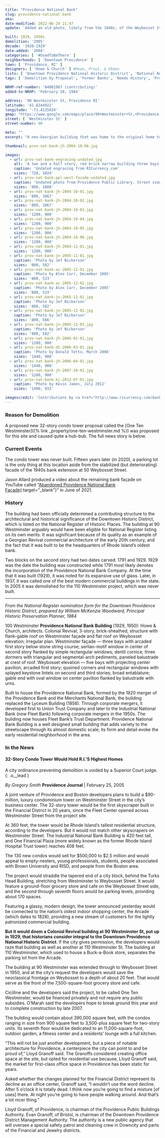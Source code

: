 ```yaml
---
title: "Providence National Bank"
slug: providence-national-bank
aka:
date-modified: 2022-06-29 21:47
update: 'Added an old photo, likely from the 1940s, of the Weybosset Street facade'

built: 1929, 1950s
demolition: '2005'
decade: '1920-1929'
date-added: '2004'
categories: [ '#UsedToBeThere' ]
neighborhoods: [ 'Downtown Providence' ]
town: [ 'Providence, RI' ]
designers: [ 'Howe & Church' ] #Howe, Prout, & Ekman
lists: [ 'Downtown Providence National Historic District', 'National Register of Historic Places', 'Brussat’s 10 Best Lost Buildings' ]
tags: [ 'Demolition by Proposal', 'Former Banks', 'Needs History', 'Providence Public Library Digital Collections', 'Still an Empty Lot' ]

NRHP-ref-number: '84001967 (contributing)'
added-to-NRHP: 'February 10, 1984'

address: '90 Westminster St, Providence RI'
latitude: '41.8244922'
longitude: '-71.4125834'
gmap: "https://www.google.com/maps/place/90+Westminster+St,+Providence,+RI+02903/@41.8244922,-71.4125834,17z/data=!3m1!4b1!4m5!3m4!1s0x89e44516993795f1:0xc88a1d682a2c0568!8m2!3d41.8244922!4d-71.4103947"
street: [ 'Westminster St' ]
street-number: 90

meta: ""
excerpt: "A neo-Georgian building that was home to the original home to the Providence National Bank Company. Razed for a proposed hotel that was never built."

thumbnail: prov-nat-bank-jh-2004-10-06.jpg

images:
  - url: prov-nat-bank-engraving-undated.jpg
    alt: 'A two and a half story, red brick narrow building three bays wide on the Westminster Street side. The first story central entrance and flanking windows have rounded top arches. On the second floor is a double column recessed set of French doors. On the Weybosset Street side, the building is wider and a full three stories with a triangular pediment across the top.'
    caption: 'Undated engraving from RICurrency.com'
    sizes: '728, 1024'
  - url: prov-nat-bank-ppl-west-facade-undated.jpg
    caption: 'Undated photo from Providence Public Library. Street view of the Weybosset Street facade, labeled “Industrial National Bank,” designed by Howe, Prout, & Eckman who were active between 1946 and 1959. The original design was actually credited to Howe & Church, active between 1928 and 1938.'
    sizes: '800, 1000'
  - url: prov-nat-bank-jh-2004-10-01.jpg
    sizes: '800, 1067'
  - url: prov-nat-bank-jh-2004-10-02.jpg
    sizes: '800, 1067'
  - url: prov-nat-bank-jh-2004-10-03.jpg
    sizes: '1200, 900'
  - url: prov-nat-bank-jh-2004-10-04.jpg
    sizes: '1200, 900'
  - url: prov-nat-bank-jh-2004-10-05.jpg
    sizes: '1200, 900'
  - url: prov-nat-bank-jh-2004-10-06.jpg
    sizes: '1200, 900'
  - url: prov-nat-bank-jh-2004-11-01.jpg
    sizes: '1200, 900'
  - url: prov-nat-bank-jn-2005-11-01.jpg
    caption: 'Photo by Jef Nickerson'
    sizes: '800, 582'
  - url: prov-nat-bank-ac-2005-12-01.jpg
    caption: 'Photo by Alex Carr, December 2005'
    sizes: '800, 533'
  - url: prov-nat-bank-ac-2005-12-02.jpg
    caption: 'Photo by Alex Carr, December 2005'
    sizes: '800, 533'
  - url: prov-nat-bank-jn-2005-12-01.jpg
    caption: 'Photo by Jef Nickerson'
    sizes: '800, 582'
  - url: prov-nat-bank-jn-2005-12-02.jpg
    caption: 'Photo by Jef Nickerson'
    sizes: '800, 566'
  - url: prov-nat-bank-jn-2005-12-03.jpg
    caption: 'Photo by Jef Nickerson'
    sizes: '800, 582'
  - url: prov-nat-bank-jh-2006-02-01.jpg
    sizes: '1200, 900'
  - url: prov-nat-bank-dt-2006-03-01.jpg
    caption: 'Photo by Donald Tetto, March 2006'
    sizes: '1440, 900'
  - url: prov-nat-bank-jh-2006-04-01.jpg
    sizes: '1440, 900'
  - url: prov-nat-bank-jh-2007-10-01.jpg
    sizes: '1200, 900'
  - url: prov-nat-bank-kj-2012-07-01.jpg
    caption: 'Photo by Kevin James, July 2012'
    sizes: '1400, 933'

imagescredit: 'Contributions by <a href="http://www.ricurrency.com/bank-name/providence-bank/" target="_blank">RICurrencycom</a>, <a href="//provlibdigital.org/islandora/object/islandora%3A14465" target="_blank">RI Photograph Collection</a> Providence Public Library, Jef Nickerson, Alex Carr, and Kevin James.'
---
```


### Reason for Demolition
A proposed new 32-story condo tower proposal called the [One Ten Westminster]({% link _property/one-ten-westminster.md %}) was proposed for this site and caused quite a hub-bub. The full news story is below.


### Current Events
The condo tower was never built. Fifteen years later (in 2020), a parking lot is the only thing at this location aside from the stabilized (but deteriorating) facade of the 1940s bank extension at 50 Weybosset Street.

Jason Allard produced a video about the remaining bank façade on YouTube called “[Abandoned Providence National Bank Façade](//www.youtube.com/watch?v=9sXkm8aAfsc){:target="_blank"}” in June of 2021.


### History

The building had been officially determined a contributing structure to the architectural and historical significance of the Downtown Historic District, which is listed on the National Register of Historic Places. The building at 90 Westminster arguably would have been eligible for National Register listing on its own merits. It was significant because of its quality as an example of a Georgian Revival commercial architecture of the early 20th century, and the fact that it was built to be the headquarters of Rhode Island’s oldest bank.

Two blocks on the second story had two dates carved: 1791 and 1929. 1929 was the date the building was constructed while 1791 most likely denotes the incorporation of the Providence National Bank Company. At the time that it was built (1929), it was noted for its expansive use of glass. Later, in 1937, it was called one of the best modern commercial buildings in the state. In 2005 it was demolished for the 110 Westminster project, which was never built.

***

_From the National Register nomination form for the Downtown Providence Historic District, prepared by William McKenzie Woodward, Principal Historic Preservation Planner, 1984_

100 Westminster **Providence National Bank Building** (1929, 1950): Howe & Church, architects. Colonial Revival; 3-story, brick-sheathed, structure with flank-gable roof on Westminster façade and flat roof on Weybosset elevation; irregular plan. Westminster façade — three bays with arcaded first story below stone string course; serlian-motif window in center of second story flanked by simple rectangular windows; dentil cornice; three dormers with triangular and segmental-arch pediments, paneled balustrade at crest of roof. Weybosset elevation — five bays with projecting center pavilion; arcaded first story; quoined corners and rectangular windows with splayed keystone lintels on second and third stories; broad entablature; gable end with oval window on center pavilion flanked by balustrade with urns. 

Built to house the Providence National Bank, formed by the 1920 merger of the Providence Bank and the Merchants National Bank, the building replaced the Lyceum Building (1858). Through corporate mergers, it developed first to Union Trust Company and later to the Industrial National Bank (now Fleet Bank) following corporate mergers in the 1950s. The building now houses Fleet Bank’s Trust Department. Providence National Bank Building is a well designed small building that adds variety to the streetscape through its almost domestic scale; its form and detail evoke the early residential neighborhood in the area.


### In the News

#### 32-Story Condo Tower Would Hold R.I.’S Highest Homes

A city ordinance preventing demolition is voided by a Superior Court judge.
{: .o__lead }

_By Gregory Smith_
**Providence Journal** | February 25, 2005

A joint venture of Providence and Boston developers plans to build a $90-million, luxury condominium tower on Westminster Street in the city’s business center. The 32-story tower would be the first skyscraper built in the Financial District in 20 years, since the Fleet Center opened across Westminster Street from the project site.

At 360 feet, the tower would be Rhode Island’s tallest residential structure, according to the developers. But it would not match other skyscrapers on Westminster Street. The Industrial National Bank Building is 420 feet tall, and One Financial Plaza (more widely known as the former Rhode Island Hospital Trust tower) reaches 408 feet.

The 130 new condos would sell for $500,000 to $2.5 million and would appeal to empty-nesters, young professionals, students, people associated with Brown University and RISD, and people from the Boston area.

The project would straddle the tapered end of a city block, behind the Turks Head Building, stretching from Westminster to Weybosset Street. It would feature a ground-floor grocery store and cafe on the Weybosset Street side, and the second through seventh floors would be parking levels, providing about 170 spaces.

Featuring a glassy, modern design, the tower announced yesterday would be connected to the nation’s oldest indoor shopping center, the Arcade (which dates to 1828), providing a new stream of customers for the lightly patronized commercial building.

**But it would doom a Colonial Revival building at 90 Westminster St, put up in 1929, that historians consider integral to the Downtown Providence National Historic District**. If the city gives permission, the developers would raze that building as well as another at 110 Westminster St. The building at 110 Westminster, which used to house a Buck-a-Book store, separates the parking lot from the Arcade.

The building at 90 Westminster was extended through to Weybosset Street in 1950, and at the city’s request the developers would save the neoclassical frontage on Weybosset to a depth of about 20 feet. That would serve as the front of the 7,500-square-foot grocery store and cafe.

Cicilline and the developers said the project, to be called One Ten Westminster, would be financed privately and not require any public subsidies. O’Marah said the developers hope to break ground this year and to complete construction by late 2007.

The building would contain about 390,000 square feet, with the condos ranging in size from 900 square feet to 3,500-plus square feet for two-story units. Its seventh floor would be dedicated to an 11,000-square-foot, outdoor garden, a fitness center and a residents’ lounge with a full kitchen.

“This will not be just another development, but a piece of notable architecture for Providence, a centerpiece the city can point to and be proud of,” Lloyd Granoff said. The Granoffs considered creating office space at the site, but opted for residential use because, Lloyd Granoff said, the market for first-class office space in Providence has been static for years.

Asked whether the changes planned for the Financial District represent its decline as an office center, Granoff said, “I wouldn’t use the word decline. After 5 o’clock it is totally dead. I think now you’re going to find a mixture [of uses] there. At night you’re going to have people walking around. And that’s a lot nicer thing.”

Lloyd Granoff, of Providence, is chairman of the Providence Public Buildings Authority. Evan Granoff, of Bristol, is chairman of the Downtown Providence District Management Authority. The authority is a new public agency that will oversee a special safety patrol and cleaning crew in Downcity and parts of the Financial and Jewelry districts.
